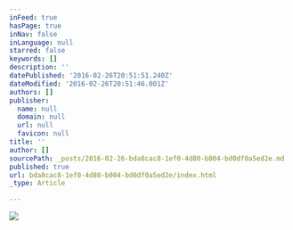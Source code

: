 ```yaml
---
inFeed: true
hasPage: true
inNav: false
inLanguage: null
starred: false
keywords: []
description: ''
datePublished: '2016-02-26T20:51:51.240Z'
dateModified: '2016-02-26T20:51:46.001Z'
authors: []
publisher:
  name: null
  domain: null
  url: null
  favicon: null
title: ''
author: []
sourcePath: _posts/2016-02-26-bda8cac8-1ef0-4d80-b004-bd0df0a5ed2e.md
published: true
url: bda8cac8-1ef0-4d80-b004-bd0df0a5ed2e/index.html
_type: Article

---
```

![](https://the-grid-user-content.s3-us-west-2.amazonaws.com/ec592d8f-886e-4f77-9917-1c9b93c6ed95.png)